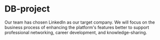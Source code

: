 # DB-project
Our team has chosen LinkedIn as our target company. We will focus on the business process of enhancing the platform's features better to support professional networking, career development, and knowledge-sharing.
